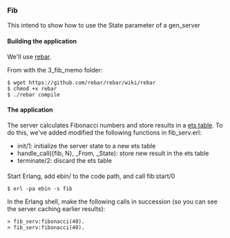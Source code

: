 ### Fib

This intend to show how to use the State parameter of a gen_server

#### Building the application

We'll use [rebar](https://github.com/basho/rebar).

From with the 3_fib_memo folder:

    $ wget https://github.com/rebar/rebar/wiki/rebar
    $ chmod +x rebar 
    $ ./rebar compile

#### The application

The server calculates Fibonacci numbers and store results in a [ets table](http://www.erlang.org/doc/man/ets.html).
To do this, we've added modified the following functions in fib_serv.erl:

* init/1: initialize the server state to a new ets table
* handle_call({fib, N}, _From, _State): store new result in the ets table
* terminate/2: discard the ets table

#### 

Start Erlang, add ebin/ to the code path, and call fib:start/0

    $ erl -pa ebin -s fib
    
In the Erlang shell, make the following calls in succession 
(so you can see the server caching earlier results):

    > fib_serv:fibonacci(40).
    > fib_serv:fibonacci(40).

